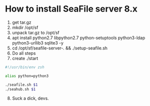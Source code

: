 # How to install SeaFile server 8.x

1. get tar.gz
2. mkdir /opt/sf
3. unpack tar.gz to /opt/sf
4. apt install python2.7 libpython2.7 python-setuptools python3-ldap python3-urllib3 sqlite3 -y
5. cd /opt/sf/seafile-server-*.* && ./setup-seafile.sh
6. Do all steps
7. create ./start

```zsh
#!/usr/bin/env zsh

alias python=python3

./seafile.sh $1
./seahub.sh $1
```

8. Suck a dick, devs.